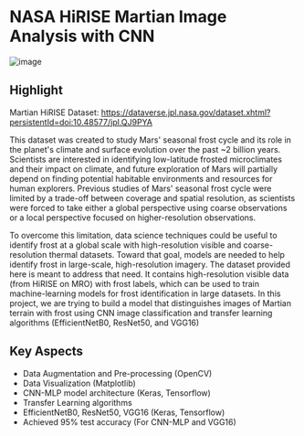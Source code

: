 # NASA HiRISE Martian Image Analysis with CNN

![image](https://github.com/prathmeshlonkar10/NASA-HiRISE-Martian-Image-Analysis-with-CNN/assets/66990159/b0218603-1c6a-4077-b8c6-721d427fbbb0)


## Highlight
Martian HiRISE Dataset: https://dataverse.jpl.nasa.gov/dataset.xhtml?persistentId=doi:10.48577/jpl.QJ9PYA

This dataset was created to study Mars' seasonal frost cycle and its role in the planet's climate and surface evolution over the past ~2 billion years. Scientists are interested in identifying low-latitude frosted microclimates and their impact on climate, and future exploration of Mars will partially depend on finding potential habitable environments and resources for human explorers. Previous studies of Mars' seasonal frost cycle were limited by a trade-off between coverage and spatial resolution, as scientists were forced to take either a global perspective using coarse observations or a local perspective focused on higher-resolution observations. 

To overcome this limitation, data science techniques could be useful to identify frost at a global scale with high-resolution visible and coarse-resolution thermal datasets. Toward that goal, models are needed to help identify frost in large-scale, high-resolution imagery. The dataset provided here is meant to address that need. It contains high-resolution visible data (from HiRISE on MRO) with frost labels, which can be used to train machine-learning models for frost identification in large datasets. In this project, we are trying to build a model that distinguishes images of Martian terrain with frost using CNN image classification and transfer learning algorithms (EfficientNetB0, ResNet50, and VGG16)


## Key Aspects
- Data Augmentation and Pre-processing (OpenCV)
- Data Visualization (Matplotlib)
- CNN-MLP model architecture (Keras, Tensorflow)
- Transfer Learning algorithms
- EfficientNetB0, ResNet50, VGG16 (Keras, Tensorflow)
- Achieved 95% test accuracy (For CNN-MLP and VGG16)
